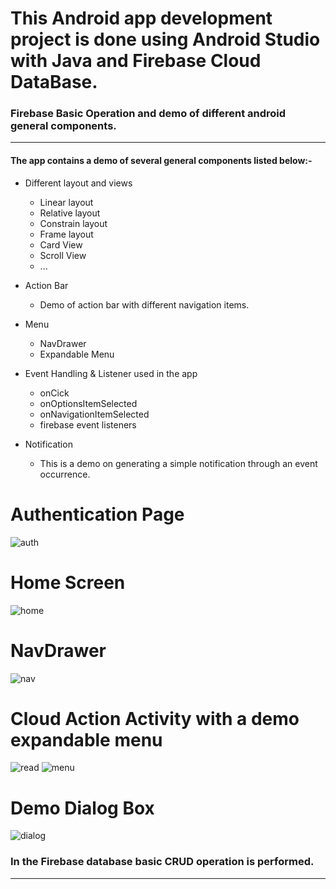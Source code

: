 #  This Android app development project is done using Android Studio with Java and Firebase Cloud DataBase.

### Firebase Basic Operation and demo of different android general components.

---

#### The app contains a demo of several general components listed below:-

* Different layout and views
  * Linear layout
  * Relative layout
  * Constrain layout
  * Frame layout
  * Card View
  * Scroll View
  * ...

* Action Bar
  * Demo of action bar with different navigation items.

* Menu
  * NavDrawer
  * Expandable Menu
  
* Event Handling & Listener used in the app
  * onCick
  * onOptionsItemSelected
  * onNavigationItemSelected
  * firebase event listeners
  
* Notification
  * This is a demo on generating a simple notification through an event occurrence.
  


# Authentication Page

![auth](https://github.com/Tidings-SP/AndroidStudio-Java/assets/76809211/469314f3-639c-4f14-96b7-41e58bba0c59)

# Home Screen
![home](https://github.com/Tidings-SP/AndroidStudio-Java/assets/76809211/6e60b8a3-3fbf-4544-a56d-49d2b0734fc3)

# NavDrawer
![nav](https://github.com/Tidings-SP/AndroidStudio-Java/assets/76809211/3afee558-9f97-4595-9914-e3450692508a)

# Cloud Action Activity with a demo expandable menu

![read](https://github.com/Tidings-SP/AndroidStudio-Java/assets/76809211/8b7bb5a4-0e88-4441-a442-b5eb81cff217)
![menu](https://github.com/Tidings-SP/AndroidStudio-Java/assets/76809211/3e9ac13a-9b0f-4bb1-a1b0-cb7d5a1947a4)

# Demo Dialog Box

![dialog](https://github.com/Tidings-SP/AndroidStudio-Java/assets/76809211/dc4277d6-8709-4fba-b0e1-fb0d1d911d20)



### In the Firebase database basic CRUD operation is performed.


---
